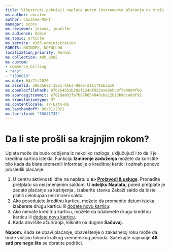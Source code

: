 ```yaml
---
title: Višestruki pokušaji naplate putem instrumenta plaćanja na mreži
ms.author: cmcatee
author: cmcatee-MSFT
manager: scotv
ms.reviewer: jkinma, jmueller
ms.audience: Admin
ms.topic: article
ms.service: o365-administration
ROBOTS: NOINDEX, NOFOLLOW
localization_priority: Normal
ms.collection: Adm_O365
ms.custom:
- commerce_billing
- "445"
- "1500018"
ms.date: 04/21/2020
ms.assetid: 29635602-3521-4663-9d85-d111f85b3a19
ms.openlocfilehash: 97b2645b1b202f1248f833ea93ebc9f7a9884f60
ms.sourcegitcommit: e781da003fb7b878854846cbe12b13b9dca8df92
ms.translationtype: MT
ms.contentlocale: sr-Latn-RS
ms.lasthandoff: 08/31/2021
ms.locfileid: "58841735"
---
```

# <a name="past-due-account"></a>Da li ste prošli sa krajnjim rokom?

Uplata može da bude odbijena iz nekoliko razloga, uključujući i to da li je kreditna kartica istekla. Funkciju **Izmirenje zaduženja** možete da koristite bilo kada da biste promenili informacije o kreditnoj kartici i odmah ponovo prosledili plaćanje.

1. U centru aktivnosti idite na naplatu u **e> [Proizvodi & usluge](https://go.microsoft.com/fwlink/p/?linkid=842054)**.
Pronađite pretplatu sa neizmenjenim saldom. U **odeljku Naplata,** pored pretplate je zadato  plaćanje sa kašnjenja **,** izaberite stavku Zakaži saldo da biste platili celokupan neizmireni saldo.
2. Ako posedujete kreditnu karticu, možete da promenite datum isteka, izaberete drugu karticu ili [dodate novu karticu](https://docs.microsoft.com/microsoft-365/commerce/billing-and-payments/manage-payment-methods).
3. Ako nemate kreditnu karticu, možete da odaberete drugu kreditnu karticu ili [dodate novu karticu](https://docs.microsoft.com/microsoft-365/commerce/billing-and-payments/manage-payment-methods).
4. Kada dovršite ažuriranja, kliknite na dugme **Sačuvaj.**

**Napom:** Kada se obavi plaćanje, obaveštenje o zakasneloj roku može da bude vidljivo tokom kratkog vremenskog perioda. Sačekajte najmanje **48 sati pre nego što** se obratite podršci.
